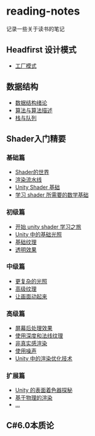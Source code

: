 # reading-notes

记录一些关于读书的笔记
## Headfirst 设计模式
- [工厂模式](https://github.com/Lenzan/reading-notes/blob/master/books/HeadFirst/headfirst-factory.md)
## 数据结构
- [数据结构绪论](https://github.com/Lenzan/reading-notes/blob/master/books/Data%20Structure/Data%20Structure1.md)
- [算法与算法描述](https://github.com/Lenzan/reading-notes/blob/master/books/Data%20Structure/Data%20Structure2.md)
- [栈与队列](https://github.com/Lenzan/reading-notes/blob/master/books/Data%20Structure/Data%20Structure3.md)
## Shader入门精要
### 基础篇
- [Shader的世界]()
- [渲染流水线]()
- [Unity Shader 基础]()
- [学习 shader 所需要的数学基础]()
### 初级篇
- [开始 unity shader 学习之旅]()
- [Unity 中的基础光照]()
- [基础纹理]()
- [透明效果]()
### 中级篇
- [更复杂的光照]()
- [高级纹理]()
- [让画面动起来]()
### 高级篇
- [屏幕后处理效果]()
- [使用深度和法线纹理]()
- [非真实感渲染]()
- [使用噪声]()
- [Unity 中的渲染优化技术]()
### 扩展篇
- [Unity 的表面着色器探秘]()
- [基于物理的渲染]()
- [...]()
## C#6.0本质论
